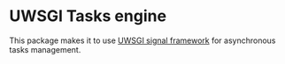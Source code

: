 # UWSGI Tasks engine

This package makes it to use [UWSGI signal framework](http://uwsgi-docs.readthedocs.org/en/latest/Signals.html) 
for asynchronous tasks management.